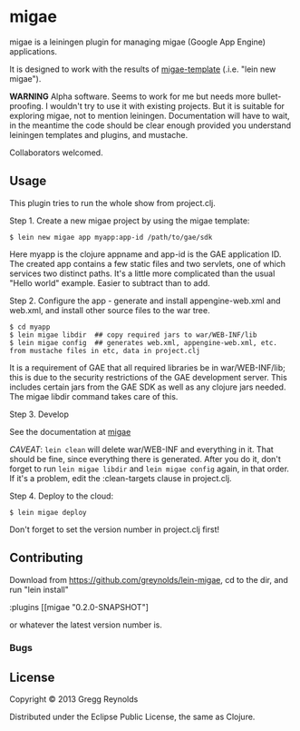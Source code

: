 # migae

migae is a leiningen plugin for managing migae (Google App Engine) applications.

It is designed to work with the results of
[migae-template](https://github.com/greynolds/migae-template)
(.i.e. "lein new migae").

**WARNING** Alpha software.  Seems to work for me but needs more
  bullet-proofing.  I wouldn't try to use it with existing projects.
  But it is suitable for exploring migae, not to mention
  leiningen.  Documentation will have to wait, in the meantime the
  code should be clear enough provided you understand leiningen
  templates and plugins, and mustache.

  Collaborators welcomed.

## Usage

This plugin tries to run the whole show from project.clj.

Step 1.  Create a new migae project by using the migae template:

    $ lein new migae app myapp:app-id /path/to/gae/sdk

Here myapp is the clojure appname and app-id is the GAE application
ID.  The created app contains a few static files and two servlets, one
of which services two distinct paths.  It's a little more complicated
than the usual "Hello world" example.  Easier to subtract than to add.

Step 2.  Configure the app - generate and install appengine-web.xml
and web.xml, and install other source files to the war tree.

    $ cd myapp
    $ lein migae libdir  ## copy required jars to war/WEB-INF/lib
    $ lein migae config  ## generates web.xml, appengine-web.xml, etc. from mustache files in etc, data in project.clj

It is a requirement of GAE that all required libraries be in
war/WEB-INF/lib; this is due to the security restrictions of the GAE
development server.  This includes certain jars from the GAE SDK as
well as any clojure jars needed.  The migae libdir command takes care
of this.

Step 3.  Develop

See the documentation at [migae](https://github.com/greynolds/migae)

_CAVEAT_: `lein clean` will delete war/WEB-INF and everything in it.
That should be fine, since everything there is generated.  After you
do it, don't forget to run `lein migae libdir` and `lein migae config`
again, in that order.  If it's a problem, edit the :clean-targets
clause in project.clj.

Step 4.  Deploy to the cloud:

    $ lein migae deploy

Don't forget to set the version number in project.clj first!

## Contributing

Download from https://github.com/greynolds/lein-migae, cd to the dir, and
run "lein install"

  :plugins [[migae "0.2.0-SNAPSHOT"]

or whatever the latest version number is.


### Bugs



## License

Copyright © 2013 Gregg Reynolds

Distributed under the Eclipse Public License, the same as Clojure.
